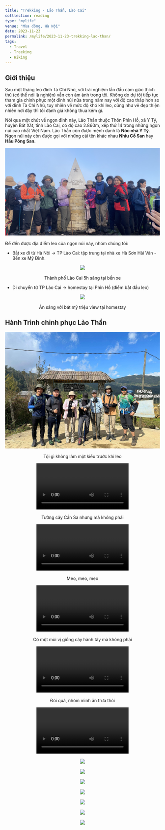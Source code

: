 ```yaml
---
title: "Trekking - Lảo Thẩn, Lào Cai"
colllection: reading
type: "mylife"
venue: "Mùa đông, Hà Nội"
date: 2023-11-23
permalink: /mylife/2023-11-23-trekking-lao-than/
tags:
  - Travel
  - Treeking
  - Hiking
---
```


<head>
    <style type="text/css">
        figure{text-align: center;}
        math{text-align: center;}
    </style>
</head>


## Giới thiệu
Sau một tháng leo đỉnh Tà Chì Nhù, với trải nghiệm lần đầu cảm giác thích thú (có thể nói là nghiện) vẫn còn ám ảnh trong tôi. Không do dự tôi tiếp tục tham gia chinh phục một đỉnh núi nữa trong năm nay với độ cao thấp hơn so với đỉnh Tà Chì Nhù, tuy nhiên về mức độ khó khi leo, cũng như vẻ đẹp thiện nhiên nơi đây thì tôi đánh giá không thua kém gì.

Nói qua một chút về ngọn đỉnh này, Lảo Thẩn thuộc Thôn Phìn Hồ, xã Y Tý, huyện Bát Xát, tỉnh Lào Cai, có độ cao 2.860m, xếp thứ 14 trong những ngọn núi cao nhất Việt Nam. Lảo Thẩn còn được mệnh danh là **Nóc nhà Y Tý**. Ngọn núi này còn được gọi với những cái tên khác nhau **Nhìu Cồ San** hay **Hâu Pông San**.

<p align="center">
  <img src="/images/mylife/trekking-lao-than/chinh_phuc_thanh_cong.JPG">
</p>

Để đến được địa điểm leo của ngọn núi này, nhóm chúng tôi:
+ Bắt xe đi từ Hà Nôi $\rightarrow$ TP Lào Cai: tập trung tại nhà xe Hà Sơn Hải Vân - Bến xe Mỹ Đình.

<p align="center">
  <img src="/images/mylife/trekking-lao-than/TP_Lao_Cai.JPG">
  <p align="center">Thành phố Lào Cai 5h sáng tại bến xe</p>
</p>

+ Di chuyển từ TP Lào Cai $\rightarrow$ homestay tại Phìn Hồ (điểm bắt đầu leo)

<p align="center">
  <img src="/images/mylife/trekking-lao-than/breakfast.heic">
  <p align="center">Ăn sáng với bát mỳ triệu view tại homestay</p>
</p>

## Hành Trình chinh phục Lảo Thẩn

<p align="center">
    <img src='/images/mylife/trekking-lao-than/bat_dau_leo.JPG'>
    <p align="center">Tội gì không làm một kiểu trước khi leo</p>
</p>

<p align="center">
  <video controls>
      <source src='/images/mylife/trekking-lao-than/cay_anh_tuc.MOV' type='video/mp4'>
  </video>
  <p align="center">Tưởng cây Cần Sa nhưng mà không phải</p>
</p>

<p align="center">
  <video controls>
      <source src='/images/mylife/trekking-lao-than/chu_meo_dang_yeu.MOV' type='video/mp4'>
  </video>
  <p align="center">Meo, meo, meo</p>
</p>

<p align="center">
  <video controls>
      <source src='/images/mylife/trekking-lao-than/cay_hanh_tay.MOV' type='video/mp4'>
  </video>
  <p align="center">Có một mùi vị giống cây hành tây mà không phải</p>
</p>

<p align="center">
  <video controls>
      <source src='/images/mylife/trekking-lao-than/an_trua.MOV' type='video/mp4'>
  </video>
  <p align="center">Đói quá, nhóm mình ăn trưa thôi</p>
</p>

<p align="center">
  <video controls>
      <source src='/images/mylife/trekking-lao-than/len_nui_1.MOV' type='video/mp4'>
  </video>
</p>

<p align="center">
    <img src='/images/mylife/trekking-lao-than/len_nui_2.HEIC'>
</p>

<p align="center">
    <img src='/images/mylife/trekking-lao-than/len_nui_3.HEIC'>
</p>

<p align="center">
    <img src='/images/mylife/trekking-lao-than/len_nui_4.HEIC'>
</p>

<p align="center">
    <img src='/images/mylife/trekking-lao-than/len_nui_5.HEIC'>
</p>

<p align="center">
    <img src='/images/mylife/trekking-lao-than/len_nui_6.HEIC'>
</p>

<p align="center">
    <img src='/images/mylife/trekking-lao-than/dinh_nui.HEIC'>
</p>

<p align="center">
    <img src='/images/mylife/trekking-lao-than/lan_nghi.HEIC'>
</p>